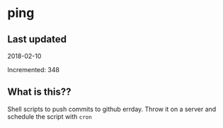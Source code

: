 # ping

## Last updated
2018-02-10

Incremented: 348

## What is this??
Shell scripts to push commits to github errday. Throw it on a server and schedule the script with `cron`
